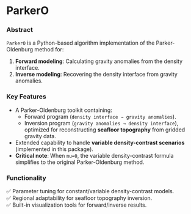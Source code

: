 # ParkerO

### Abstract
`ParkerO` is a Python-based algorithm implementation of the Parker-Oldenburg method for: 
1. **Forward modeling**: Calculating gravity anomalies from the density interface.  
2. **Inverse modeling**: Recovering the density interface from gravity anomalies.  

### Key Features  
- A Parker-Oldenburg toolkit containing:  
  - Forward program (`density interface → gravity anomalies`).  
  - Inversion program (`gravity anomalies → density interface`), optimized for reconstructing **seafloor topography** from gridded gravity data.  
- Extended capability to handle **variable density-contrast scenarios** (implemented in this package).  
- **Critical note**: When `mu=0`, the variable density-contrast formula simplifies to the original Parker-Oldenburg method.  

### Functionality  
✅ Parameter tuning for constant/variable density-contrast models.  
✅ Regional adaptability for seafloor topography inversion.  
✅ Built-in visualization tools for forward/inverse results.  
